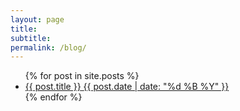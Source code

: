 ```yaml
---
layout: page
title: 
subtitle: 
permalink: /blog/
---
```


<ul class="list-posts">
    {% for post in site.posts %}
        <li class="post-teaser">
            <a class="post-allign" href="{{ post.url | prepend: site.baseurl }}">
                <span class="post-teaser__title">{{ post.title }}</span>
                <span class="post-teaser__date">{{ post.date | date: "%d %B %Y" }}</span>
            </a>
        </li>
    {% endfor %}
</ul>


<script>  document.getElementsByTagName('body')[0].classList.remove('glitch'); </script>
